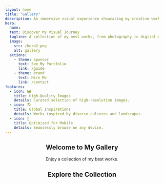 ```yaml
---
layout: home
title: "Gallery"
description: An immersive visual experience showcasing my creative works.
hero:
  name: 
  text: Discover My Visual Journey 
  tagline: A collection of my best works, from photography to digital creations. 
  image:
    src: /hero2.png
    alt: gallery
  actions:
    - theme: sponsor
      text: See My Portfolio
      link: /guide
    - theme: brand
      text: Hire Me
      link: /contact
features:
  - icon: 🖼️
    title: High-Quality Images
    details: Curated selection of high-resolution images.
  - icon: 🌎
    title: Global Inspirations
    details: Works inspired by diverse cultures and landscapes.
  - icon: 📱
    title: Optimized for Mobile
    details: Seamlessly browse on any device.
---
```


<section>
<div class="gallery-content">
  
## Welcome to My Gallery
Enjoy a collection of my best works.

</div>
</section>

<section class="gallery-content">
  <h2>Explore the Collection</h2>
  <ClientOnly>
    <GalleryFilter />
    <GalleryMasonry />
    <GalleryCarousel />
  </ClientOnly>
</section>

<style>

  .gallery-content h2,
  .gallery-content p {
    text-align: center;
  }
  
@media (max-width: 768px) {
  .gallery-hero { height: 40vh; }
  .gallery-hero h1 { font-size: 2rem; }
  .gallery-hero p { font-size: 1rem; }
  .features-container { grid-template-columns: 1fr; }
  .feature-item { max-width: 90%; margin: 0 auto; }
}
</style>

